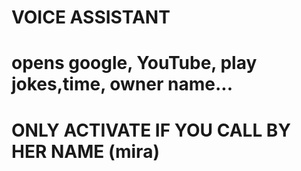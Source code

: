 # VOICE ASSISTANT
# opens google, YouTube, play jokes,time, owner name...
# ONLY ACTIVATE IF YOU CALL BY HER NAME (mira)
